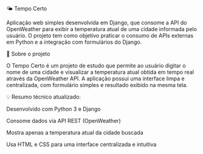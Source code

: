 🌤️ Tempo Certo

Aplicação web simples desenvolvida em Django, que consome a API do OpenWeather para exibir a temperatura atual de uma cidade informada pelo usuário.
O projeto tem como objetivo praticar o consumo de APIs externas em Python e a integração com formulários do Django.

🧠 Sobre o projeto

O Tempo Certo é um projeto de estudo que permite ao usuário digitar o nome de uma cidade e visualizar a temperatura atual obtida em tempo real através da OpenWeather API.
A aplicação possui uma interface limpa e centralizada, com formulário simples e resultado exibido na mesma tela.

💡 Resumo técnico atualizado:

Desenvolvido com Python 3 e Django

Consome dados via API REST (OpenWeather)

Mostra apenas a temperatura atual da cidade buscada

Usa HTML e CSS para uma interface centralizada e intuitiva
